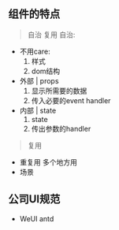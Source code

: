 ## 组件的特点
> 自治 复用
> 自治:
* 不用care: 
    1. 样式 
    2. dom结构
* 外部 | props
    1. 显示所需要的数据 
    2. 传入必要的event handler
* 内部 | state
    1. state
    2. 传出参数的handler 
> 复用
* 重复用 多个地方用
* 场景

## 公司UI规范
* WeUI antd



